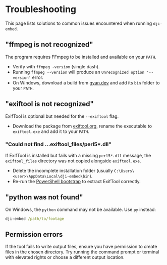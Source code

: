 # Troubleshooting

This page lists solutions to common issues encountered when running `dji-embed`.

## "ffmpeg is not recognized"

The program requires FFmpeg to be installed and available on your `PATH`.

- Verify with `ffmpeg -version` (single dash).
- Running `ffmpeg --version` will produce an `Unrecognized option '--version'` error.
- On Windows, download a build from [gyan.dev](https://www.gyan.dev/ffmpeg/builds/) and add its `bin` folder to your `PATH`.

## "exiftool is not recognized"

ExifTool is optional but needed for the `--exiftool` flag.

- Download the package from [exiftool.org](https://exiftool.org/), rename the executable to `exiftool.exe` and add it to your `PATH`.

### "Could not find ...exiftool_files/perl5*.dll"

If ExifTool is installed but fails with a missing `perl5*.dll` message, the
`exiftool_files` directory was not copied alongside `exiftool.exe`.

- Delete the incomplete installation folder (usually `C:\Users\<user>\AppData\Local\dji-embed\bin`).
- Re-run the [PowerShell bootstrap](../README.md#easy-windows-install) to extract
  ExifTool correctly.

## "python was not found"

On Windows, the `python` command may not be available. Use `py` instead:

```cmd
dji-embed /path/to/footage
```

## Permission errors

If the tool fails to write output files, ensure you have permission to create files in the chosen directory. Try running the command prompt or terminal with elevated rights or choose a different output location.
